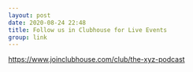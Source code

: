 ```yaml
---
layout: post
date: 2020-08-24 22:48
title: Follow us in Clubhouse for Live Events
group: link
---
```


https://www.joinclubhouse.com/club/the-xyz-podcast
